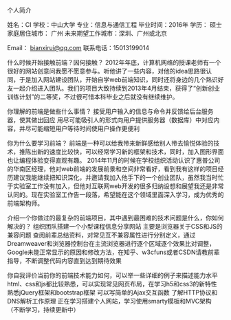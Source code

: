 个人简介

姓名：CI 学校：中山大学  专业：信息与通信工程  毕业时间：2016年  学历： 硕士
家庭居住城市： 广州  未来期望工作城市：深圳、广州或北京


Email： bianxirui@qq.com  联系电话：15013199014 


什么时候开始接触前端？因何接触？
2012年年底，计算机网络的授课老师有一个很好的网站创意问我愿不愿意参与。听他讲了一些内容，对他的idea思路很认同，于是加入网站建设团队，开始自学web前端知识，同时还将身边的几个熟识好友一起介绍进入团队。我们的项目大致持续到2013年4月结束，获得了“创新创业训练计划”的二等奖，不过很可惜本科毕业之后就没有继续维护。


你理解的前端是做些什么事情？
接受用户输入的信息与命令并反馈给后台服务器，使其做出回应
用尽可能吸引人的形式向用户提供服务器（数据库）中对应内容，并尽可能缩短用户等待时间使用户操作更便利

你为什么要学习前端？
前端是一种可以给我带来新鲜感给别人带去愉悦体验的技术，推陈出新的速度比较快，可以经常学习新的框架和技术，同时，加入图形界面也让编程体验变得直观有趣。
2014年11月的时候在学校组织活动认识了惠普公司的华南区经理，他对web前端的发展前景和空间非常看好，看到我有这样的项目经历建议我能继续把知识深化，并邀请我加入他手下的一个创业团队，虽然我当时忙于实验室工作没有加入，但他对互联网web开发的很多归纳设想和展望我还是非常认同的。现在实验室工作告一段落，希望能在这个领域里面深入学习，成为优秀的前端架构师。

介绍一个你做过的最复杂的前端项目，其中遇到最困难的技术问题是什么，你如何解决的？
组织团队搭建一个小型课程信息分享网站
主要是浏览器关于CSS和JS的兼容问题
查阅前辈总结资料，对常见互不兼容属性进行分别定义，通过Dreamweaver和浏览器控制台在主流浏览器进行逐个区域逐个效果比对调整，Google未能正常显示的原因和修改方法，在知乎、w3cfuns或者CSDN请教前辈指导，不断调整代码内容直到达到期待效果

你自我评价当前你的前端技术能力如何，可以举一些详细的例子来描述能力水平
html、css和js都比较熟悉，可以实现常见网页布局，在学习h5和css3的新特性
熟悉jQuery框架和bootstrap框架
可以写简单的Ajax交互函数
了解HTTP协议和DNS解析工作原理
正在学习搭建个人网站，学习使用smarty模板和MVC架构
（不断学习，持续更新中）
